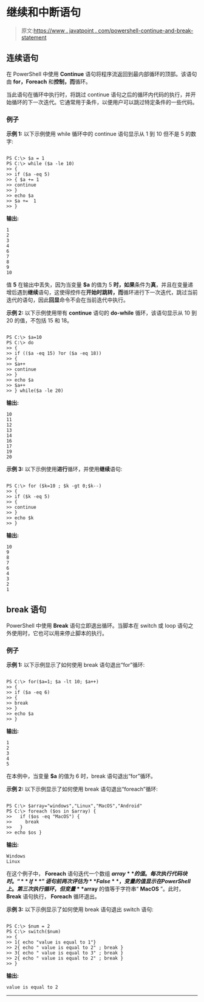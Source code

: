 # 继续和中断语句

> 原文:[https://www . javatpoint . com/powershell-continue-and-break-statement](https://www.javatpoint.com/powershell-continue-and-break-statement)

## 连续语句

在 PowerShell 中使用 **Continue** 语句将程序流返回到最内部循环的顶部。该语句由 **for，Foreach** 和**控制，而**循环。

当此语句在循环中执行时，将跳过 continue 语句之后的循环内代码的执行，并开始循环的下一次迭代。它通常用于条件，以便用户可以跳过特定条件的一些代码。

### 例子

**示例 1:** 以下示例使用 while 循环中的 continue 语句显示从 1 到 10 但不是 5 的数字:

```

PS C:\> $a = 1
PS C:\> while ($a -le 10)
>> {
>> if ($a -eq 5)
>> { $a += 1
>> continue
>> }
>> echo $a
>> $a +=  1
>> }

```

**输出:**

```
1
2
3
4
6
7
8
9
10

```

值 **5** 在输出中丢失，因为当变量 **$a** 的值为 5 **时，如果**条件为**真**，并且在变量递增后遇到**继续**语句，这使得控件在**开始时跳转，而**循环进行下一次迭代，跳过当前迭代的语句，因此**回显**命令不会在当前迭代中执行。

**示例 2:** 以下示例使用带有 **continue** 语句的 **do-while** 循环，该语句显示从 10 到 20 的值，不包括 15 和 18。

```

PS C:\> $a=10
PS C:\> do
>> {
>> if (($a -eq 15) ?or ($a -eq 18))
>> {
>> $a++
>> continue
>> }
>> echo $a
>> $a++ 
>> } while($a -le 20)

```

**输出:**

```
10
11
12
13
14
16
17
19
20

```

**示例 3:** 以下示例使用**进行**循环，并使用**继续**语句:

```

PS C:\> for ($k=10 ; $k -gt 0;$k--)
>> {
>> if ($k -eq 5)
>> {
>> continue
>> }
>> echo $k
>> }

```

**输出:**

```
10
9
8
7
6
4
3
2
1

```

## break 语句

PowerShell 中使用 **Break** 语句立即退出循环。当脚本在 switch 或 loop 语句之外使用时，它也可以用来停止脚本的执行。

### 例子

**示例 1:** 以下示例显示了如何使用 break 语句退出“for”循环:

```

PS C:\> for($a=1; $a -lt 10; $a++)
>> {
>> if ($a -eq 6)
>> {
>> break
>> }
>> echo $a
>> }

```

**输出:**

```
1
2
3
4
5

```

在本例中，当变量 **$a** 的值为 6 时，break 语句退出“for”循环。

**示例 2:** 以下示例显示了如何使用 break 语句退出“foreach”循环:

```

PS C:\> $array="windows","Linux","MacOS","Android"
PS C:\> foreach ($os in $array) {
>>   if ($os -eq "MacOS") {
>>     break
>>   }
>> echo $os }

```

**输出:**

```
Windows
Linux

```

在这个例子中， **Foreach** 语句迭代一个数组 **$array** 的值。每次执行代码块时。“ **If** ”语句前两次评估为 **False** ，变量的值显示在 PowerShell 上。第三次执行循环，但变量 **$array** 的值等于字符串“ **MacOS** ”。此时， **Break** 语句执行， **Foreach** 循环退出。

**示例 3:** 以下示例显示了如何使用 break 语句退出 switch 语句:

```

PS C:\> $num = 2
PS C:\> switch($num)
>> {
>> 1{ echo "value is equal to 1"}
>> 2{ echo " value is equal to 2" ; break }
>> 3{ echo " value is equal to 3" ; break }
>> 2{ echo " value is equal to 2" ; break }
>> }

```

**输出:**

```
value is equal to 2

```

* * *